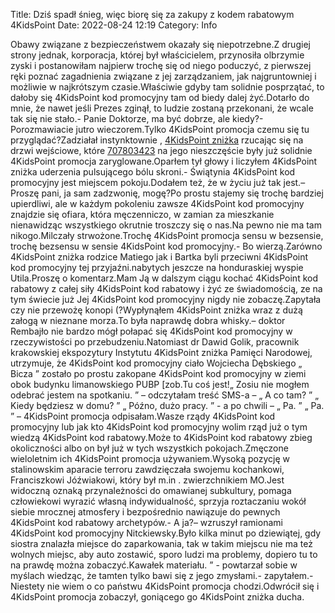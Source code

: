 Title: Dziś spadł śnieg, więc biorę się za zakupy z kodem rabatowym 4KidsPoint
Date: 2022-08-24 12:19
Category: Info

Obawy związane z bezpieczeństwem okazały się niepotrzebne.Z drugiej strony jednak, korporacja, której był właścicielem, przynosiła olbrzymie zyski i postanowiłam najpierw trochę się od niego poduczyć, z pierwszej ręki poznać zagadnienia związane z jej zarządzaniem, jak najgruntowniej i możliwie w najkrótszym czasie.Właściwie gdyby tam solidnie posprzątać, to dałoby się 4KidsPoint kod promocyjny tam od biedy dalej żyć.Dotarło do mnie, że nawet jeśli Prezes zginął, to ludzie zostaną przekonani, że wcale tak się nie stało.- Panie Doktorze, ma być dobrze, ale kiedy?- Porozmawiacie jutro wieczorem.Tylko 4KidsPoint promocja czemu się tu przyglądać?Zadziałał instynktownie , [4KidsPoint zniżka](https://promki.pl/kody-rabatowe/4kidspoint) rzucając się na drzwi wejściowe, które [707803423](https://telinfo.co/pl/numer/707803423/) na jego nieszczęście były już solidnie 4KidsPoint promocja zaryglowane.Oparłem tył głowy i liczyłem 4KidsPoint zniżka uderzenia pulsującego bólu skroni.- Świątynia 4KidsPoint kod promocyjny jest miejscem pokoju.Dodałem też, że w życiu już tak jest.– Proszę pani, ja sam zadzwonię, mogę?Po prostu stajemy się trochę bardziej upierdliwi, ale w każdym pokoleniu zawsze 4KidsPoint kod promocyjny znajdzie się ofiara, która męczenniczo, w zamian za mieszkanie nienawidząc wszystkiego okrutnie troszczy się o nas.Na pewno nie ma tam nikogo.Milczały strwożone.Trochę 4KidsPoint promocja sensu w bezsensie, trochę bezsensu w sensie 4KidsPoint kod promocyjny.- Bo wierzą.Zarówno 4KidsPoint zniżka rodzice Matiego jak i Bartka byli przeciwni 4KidsPoint kod promocyjny tej przyjaźni.nabytych jeszcze na honduraskiej wyspie Utila.Proszę o komentarz.Mam Ją w dalszym ciągu kochać 4KidsPoint kod rabatowy z całej siły 4KidsPoint kod rabatowy i żyć ze świadomością, ze na tym świecie już Jej 4KidsPoint kod promocyjny nigdy nie zobaczę.Zapytała czy nie przewożę konopi (?Wypłynąłem 4KidsPoint zniżka wraz z dużą załogą w nieznane morza.To była naprawdę dobra whisky.– doktor Rembajło nie bardzo mógł połapać się 4KidsPoint kod promocyjny w rzeczywistości po przebudzeniu.Natomiast dr Dawid Golik, pracownik krakowskiej ekspozytury Instytutu 4KidsPoint zniżka Pamięci Narodowej, utrzymuje, że 4KidsPoint kod promocyjny ciało Wojciecha Dębskiego „ Bicza ” zostało po prostu zakopane 4KidsPoint kod promocyjny w ziemi obok budynku limanowskiego PUBP [zob.Tu coś jest!„ Zosiu nie mogłem odebrać jestem na spotkaniu. ” – odczytałam treść SMS-a – „ A co tam? ” „ Kiedy będziesz w domu? ” „ Późno, dużo pracy. ” - a po chwili – „ Pa. ” „ Pa. ” – 4KidsPoint promocja odpisałam.Wasze rządy 4KidsPoint kod promocyjny lub jak kto 4KidsPoint kod promocyjny wolim rząd już o tym wiedzą 4KidsPoint kod rabatowy.Może to 4KidsPoint kod rabatowy zbieg okoliczności albo on był już w tych wszystkich pokojach.Zmęczone wieloletnim ich 4KidsPoint promocja używaniem.Wysoką pozycję w stalinowskim aparacie terroru zawdzięczała swojemu kochankowi, Franciszkowi Jóźwiakowi, który był m.in . zwierzchnikiem MO.Jest widoczną oznaką przynależności do omawianej subkultury, pomaga człowiekowi wyrazić własną indywidualność, sprzyja roztaczaniu wokół siebie mrocznej atmosfery i bezpośrednio nawiązuje do pewnych 4KidsPoint kod rabatowy archetypów.- A ja?– wzruszył ramionami 4KidsPoint kod promocyjny Nitckiewsky.Było kilka minut po dziewiątej, gdy siostra znalazła miejsce do zaparkowania, tak w takim miejscu nie ma też wolnych miejsc, aby auto zostawić, sporo ludzi ma problemy, dopiero tu to na prawdę można zobaczyć.Kawałek materiału. ” - powtarzał sobie w myślach wiedząc, że tamten tylko bawi się z jego zmysłami.- zapytałem.- Niestety nie wiem o co państwu 4KidsPoint promocja chodzi.Odwrócił się i 4KidsPoint promocja zobaczył, goniącego go 4KidsPoint zniżka ducha.
